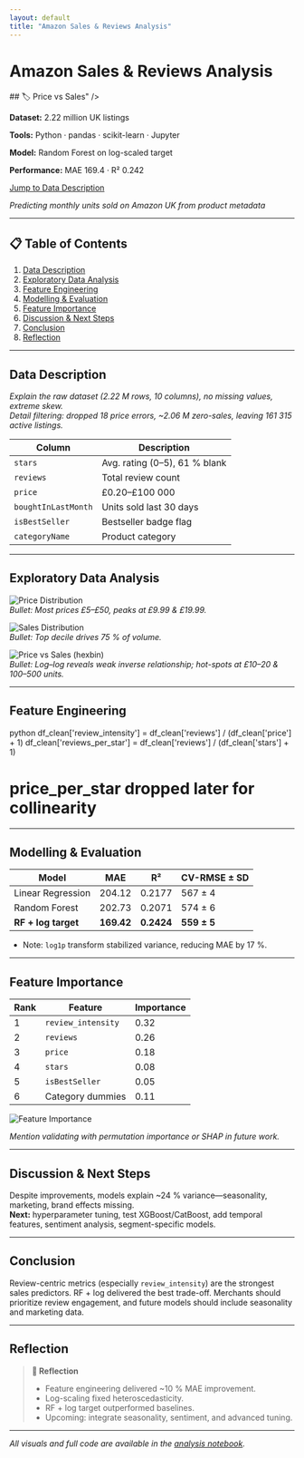 ```yaml
---
layout: default
title: "Amazon Sales & Reviews Analysis"
---
```



# Amazon Sales & Reviews Analysis

<div class="project-card">
  ## 🏷️  Price vs Sales" />
  <div class="project-summary">
    <p><strong>Dataset:</strong> 2.22 million UK listings</p>
    <p><strong>Tools:</strong> Python · pandas · scikit-learn · Jupyter</p>
    <p><strong>Model:</strong> Random Forest on log-scaled target</p>
    <p><strong>Performance:</strong> MAE 169.4 · R² 0.242</p>
    <a class="button primary" href="#data-description">Jump to Data Description</a>
  </div>
</div>

_Predicting monthly units sold on Amazon UK from product metadata_

---

## 📋 Table of Contents

1. [Data Description](#data-description)  
2. [Exploratory Data Analysis](#exploratory-data-analysis)  
3. [Feature Engineering](#feature-engineering)  
4. [Modelling & Evaluation](#modelling--evaluation)  
5. [Feature Importance](#feature-importance)  
6. [Discussion & Next Steps](#discussion--next-steps)  
7. [Conclusion](#conclusion)  
8. [Reflection](#reflection)  

---

## Data Description  
<a name="data-description"></a>

*Explain the raw dataset (2.22 M rows, 10 columns), no missing values, extreme skew.*  
*Detail filtering: dropped 18 price errors, ~2.06 M zero-sales, leaving 161 315 active listings.*

| Column            | Description                  |
| ----------------- | ---------------------------- |
| `stars`           | Avg. rating (0–5), 61 % blank |
| `reviews`         | Total review count           |
| `price`           | £0.20–£100 000               |
| `boughtInLastMonth` | Units sold last 30 days    |
| `isBestSeller`    | Bestseller badge flag        |
| `categoryName`    | Product category             |

---

## Exploratory Data Analysis  
<a name="exploratory-data-analysis"></a>

![Price Distribution](/assets/price-histogram.png)  
_Bullet: Most prices £5–£50, peaks at £9.99 & £19.99._

![Sales Distribution](/assets/sales-histogram.png)  
_Bullet: Top decile drives 75 % of volume._

![Price vs Sales (hexbin)](/assets/amazon-hexbin.png)  
_Bullet: Log–log reveals weak inverse relationship; hot-spots at £10–20 & 100–500 units._

---

## Feature Engineering  
<a name="feature-engineering"></a>


python
df_clean['review_intensity'] = df_clean['reviews'] / (df_clean['price'] + 1)
df_clean['reviews_per_star']   = df_clean['reviews'] / (df_clean['stars'] + 1)
# price_per_star dropped later for collinearity


---

## Modelling & Evaluation  
<a name="modelling--evaluation"></a>

| Model               | MAE    | R²     | CV-RMSE ± SD |
|---------------------|--------|--------|--------------|
| Linear Regression   | 204.12 | 0.2177 | 567 ± 4      |
| Random Forest       | 202.73 | 0.2071 | 574 ± 6      |
| **RF + log target** | **169.42** | **0.2424** | **559 ± 5** |

- Note: `log1p` transform stabilized variance, reducing MAE by 17 %.

---

## Feature Importance  
<a name="feature-importance"></a>

| Rank | Feature            | Importance |
|------|--------------------|------------|
| 1    | `review_intensity` | 0.32       |
| 2    | `reviews`          | 0.26       |
| 3    | `price`            | 0.18       |
| 4    | `stars`            | 0.08       |
| 5    | `isBestSeller`     | 0.05       |
| 6    | Category dummies   | 0.11       |

![Feature Importance](/assets/feature-importance.png)

*Mention validating with permutation importance or SHAP in future work.*

---

## Discussion & Next Steps  
<a name="discussion--next-steps"></a>

Despite improvements, models explain ~24 % variance—seasonality, marketing, brand effects missing.  
**Next:** hyperparameter tuning, test XGBoost/CatBoost, add temporal features, sentiment analysis, segment-specific models.

---

## Conclusion  
<a name="conclusion"></a>

Review-centric metrics (especially `review_intensity`) are the strongest sales predictors. RF + log delivered the best trade-off. Merchants should prioritize review engagement, and future models should include seasonality and marketing data.

---

## Reflection  
<a name="reflection"></a>

> **📝 Reflection**  
> - Feature engineering delivered ~10 % MAE improvement.  
> - Log-scaling fixed heteroscedasticity.  
> - RF + log target outperformed baselines.  
> - Upcoming: integrate seasonality, sentiment, and advanced tuning.

---

*All visuals and full code are available in the [analysis notebook](analysis_notebook.ipynb).*  

